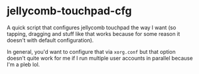 # jellycomb-touchpad-cfg

A quick script that configures jellycomb touchpad the way I want (so tapping, dragging and stuff like that works because for some reason it doesn't with default configuration).

In general, you'd want to configure that via `xorg.conf` but that option doesn't quite work for me if I run multiple user accounts in parallel because I'm a pleb lol.
